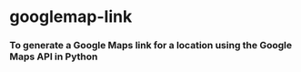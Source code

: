 # googlemap-link
### To generate a Google Maps link for a location using the Google Maps API in Python
